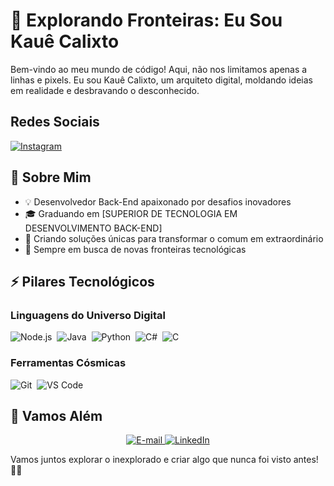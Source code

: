 

# 🌌 Explorando Fronteiras: Eu Sou Kauê Calixto

Bem-vindo ao meu mundo de código! Aqui, não nos limitamos apenas a linhas e pixels. Eu sou Kauê Calixto, um arquiteto digital, moldando ideias em realidade e desbravando o desconhecido.

## Redes Sociais
[![Instagram](https://img.shields.io/badge/Instagram-E4405F?style=for-the-badge&logo=instagram&logoColor=white)](https://www.instagram.com/kaue_ocalixto)


## 🚀 Sobre Mim

- 💡 Desenvolvedor Back-End apaixonado por desafios inovadores
- 🎓 Graduando em [SUPERIOR DE TECNOLOGIA EM DESENVOLVIMENTO BACK-END]
- 🌟 Criando soluções únicas para transformar o comum em extraordinário
- 🚀 Sempre em busca de novas fronteiras tecnológicas

## ⚡ Pilares Tecnológicos

### Linguagens do Universo Digital

![Node.js](https://img.shields.io/badge/Node.js-E7ECEB?style=for-the-badge&logo=node.js&logoColor=53D9A2)&nbsp;
![Java](https://img.shields.io/badge/Java-ED8B00?style=for-the-badge&logo=openjdk&logoColor=white)&nbsp;
![Python](https://img.shields.io/badge/Python-3670A0?style=for-the-badge&logo=python&logoColor=ffdd54)&nbsp;
![C#](https://img.shields.io/badge/C%23-E7ECEB?style=for-the-badge&logo=c-sharp&logoColor=3D5A7A)&nbsp;
![C](https://img.shields.io/badge/C-00599C?style=for-the-badge&logo=c&logoColor=white)&nbsp;

### Ferramentas Cósmicas

![Git](https://img.shields.io/badge/Git-E7ECEB?style=for-the-badge&logo=git&logoColor=F05032)&nbsp;
![VS Code](https://img.shields.io/badge/VS%20Code-E7ECEB?style=for-the-badge&logo=visual-studio-code&logoColor=007ACC)&nbsp;

## 📌 Vamos Além

<div align="center">
  <p>
    <a href="mailto:kaue.santos.calixto@gmail.com">
      <img src="https://img.shields.io/badge/-email-020114?style=for-the-badge&amp;logo=microsoft-outlook&amp;logoColor=EBD03E&amp;color:FFF" alt="E-mail">
    </a>
    <a href="https://www.linkedin.com/in/kauescalixto">
      <img src="https://img.shields.io/badge/-LinkedIn-020114?style=for-the-badge&amp;logo=linkedin&amp;logoColor=EBD03E&amp;color:FFF" alt="LinkedIn">
    </a>
  </p>
</div>

Vamos juntos explorar o inexplorado e criar algo que nunca foi visto antes! 🚀✨
